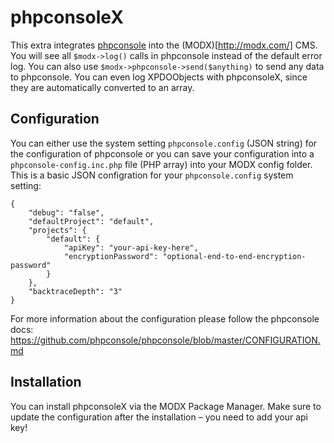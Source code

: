 # phpconsoleX
This extra integrates [phpconsole](http://phpconsole.com/) into the (MODX)[http://modx.com/] CMS. You will see all `$modx->log()` calls in phpconsole instead of the default error log. You can also use `$modx->phpconsole->send($anything)` to send any data to phpconsole. You can even log XPDOObjects with phpconsoleX, since they are automatically converted to an array.


## Configuration
You can either use the system setting `phpconsole.config` (JSON string) for the configuration of phpconsole or you can save your configuration into a `phpconsole-config.inc.php` file (PHP array) into your MODX config folder.
This is a basic JSON configration for your `phpconsole.config` system setting:
```
{
    "debug": "false",
    "defaultProject": "default",
    "projects": {
        "default": {
            "apiKey": "your-api-key-here",
            "encryptionPassword": "optional-end-to-end-encryption-password"
        }
    },
    "backtraceDepth": "3"
}
```
For more information about the configuration please follow the phpconsole docs: https://github.com/phpconsole/phpconsole/blob/master/CONFIGURATION.md

## Installation
You can install phpconsoleX via the MODX Package Manager. Make sure to update the configuration after the installation – you need to add your api key!
